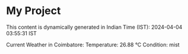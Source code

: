 # My Project

This content is dynamically generated in Indian Time (IST): 2024-04-04 03:55:31 IST


Current Weather in Coimbatore:
Temperature: 26.88 °C
Condition: mist
